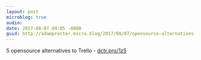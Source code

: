 ```yaml
---
layout: post
microblog: true
audio: 
date: 2017-08-07 09:05 -0000
guid: http://adamprocter.micro.blog/2017/08/07/opensource-alternatives-to.html
---
```

5 opensource alternatives to Trello - [dctr.pro/1z5](http://dctr.pro/1z5)
